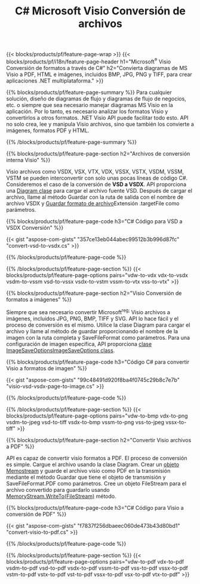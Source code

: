 ﻿---
title: C# Microsoft Visio Conversión de archivos
url: /es/net/conversion/
description: Convierta Microsoft Visio formatos VSDX VSX VTX VDX VSSX VSTX VSDM VSSM VSTM VDW VSD VSS VST a PDF HTML e imágenes con pocas líneas de Código C# a través de la biblioteca .NET.
---
{{< blocks/products/pf/feature-page-wrap >}}
{{< blocks/products/pf/i18n/feature-page-header h1="Microsoft<sup>&reg;</sup> Visio Conversión de formatos a través de C#" h2="Convierta diagramas de MS Visio a PDF, HTML e imágenes, incluidos BMP, JPG, PNG y TIFF, para crear aplicaciones .NET multiplataforma." >}}

{{% blocks/products/pf/feature-page-summary %}}
Para cualquier solución, diseño de diagramas de flujo y diagramas de flujo de negocios, etc. o siempre que sea necesario manejar diagramas MS Visio en la aplicación. Por lo tanto, es necesario analizar los formatos Visio y convertirlos a otros formatos. .NET Visio API puede facilitar todo esto. API no solo crea, lee y manipula Visio archivos, sino que también los convierte a imágenes, formatos PDF y HTML.

{{% /blocks/products/pf/feature-page-summary %}}

{{% blocks/products/pf/feature-page-section h2="Archivos de conversión interna Visio" %}}

Visio archivos como VSDX, VSX, VTX, VDX, VSSX, VSTX, VSDM, VSSM, VSTM se pueden interconvertir con solo unas pocas líneas de código C#. Consideremos el caso de la conversión de **VSD a VSDX**. API proporciona una [Diagram clase](https://apireference.aspose.com/diagram/net/aspose.diagram/diagram) para cargar el archivo fuente VSD. Después de cargar el archivo, llame al método Guardar con la ruta de salida con el nombre de archivo VSDX y [Guardar formato de archivo](https://apireference.aspose.com/diagram/net/aspose.diagram/savefileformat)Extensión .targetFile como parámetros.

{{% blocks/products/pf/feature-page-code h3="C# Código para VSD a VSDX Conversión" %}}

{{< gist "aspose-com-gists" "357ce13eb044abec99512b3b996d87fc" "convert-vsd-to-vsdx.cs" >}}

{{% /blocks/products/pf/feature-page-code %}}

{{% /blocks/products/pf/feature-page-section %}}
{{< blocks/products/pf/feature-page-options pairs="vdw-to-vdx vdx-to-vsdx vsdm-to-vssm vsd-to-vssx vsdx-to-vstm vssm-to-vtx vss-to-vtx" >}}

{{% blocks/products/pf/feature-page-section h2="Visio Conversión de formatos a imágenes" %}}

Siempre que sea necesario convertir Microsoft<sup>reg;</sup> Visio archivos a imágenes, incluidos JPG, PNG, BMP, TIFF y SVG. API lo hace fácil y el proceso de conversión es el mismo. Utilice la clase Diagram para cargar el archivo y llame al método de guardar proporcionando el nombre de la imagen con la ruta completa y SaveFileFormat como parámetros. Para una configuración de imagen específica, API proporciona [clase ImageSaveOptionsImageSaveOptions class](https://apireference.aspose.com/diagram/net/aspose.diagram.saving/imagesaveoptions).

{{% blocks/products/pf/feature-page-code h3="Código C# para convertir Visio a formatos de imagen" %}}

{{< gist "aspose-com-gists" "99c48491d920f8ba4f0745c29b8c7e7b" "visio-vsd-vsdx-page-to-image.cs" >}}

{{% /blocks/products/pf/feature-page-code %}}

{{% /blocks/products/pf/feature-page-section %}}
{{< blocks/products/pf/feature-page-options pairs="vdw-to-bmp vdx-to-png vsdm-to-jpeg vsd-to-tiff vsdx-to-bmp vssm-to-png vss-to-jpeg vssx-to-tiff" >}}

{{% blocks/products/pf/feature-page-section h2="Convertir Visio archivos a PDF" %}}

API es capaz de convertir visio formatos a PDF. El proceso de conversión es simple. Cargue el archivo usando la clase Diagram. Crear un [objeto Memostream](https://docs.microsoft.com/en-us/dotnet/api/system.io.memorystream) y guarde el archivo visio como PDF en la transmisión mediante el método Guardar que tiene el objeto de transmisión y SaveFileFormat.PDF como parámetros. Cree un objeto FileStream para el archivo convertido para guardarlo usando [MemoryStream.WriteTo(FileStream)](https://docs.microsoft.com/en-us/dotnet/api/system.io.memorystream.writeto?view=net-5.0#System_IO_MemoryStream_WriteTo_System_IO_Stream_) método. 

{{% blocks/products/pf/feature-page-code h3="C# Código para Visio a conversión de PDF" %}}

{{< gist "aspose-com-gists" "f7837f256dbaeec060de473b43d80bd1" "convert-visio-to-pdf.cs" >}}

{{% /blocks/products/pf/feature-page-code %}}

{{% /blocks/products/pf/feature-page-section %}}
{{< blocks/products/pf/feature-page-options pairs="vdw-to-pdf vdx-to-pdf vsdm-to-pdf vsd-to-pdf vsdx-to-pdf vssm-to-pdf vss-to-pdf vssx-to-pdf vstm-to-pdf vstx-to-pdf vst-to-pdf vssx-to-pdf vsx-to-pdf vtx-to-pdf" >}}